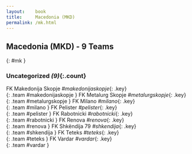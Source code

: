 ```yaml
---
layout:    book
title:     Macedonia (MKD)
permalink: /mk.html
---
```


## Macedonia (MKD) - 9 Teams
{: #mk }





### Uncategorized _(9)_{:.count}

FK Makedonija Skopje _#makedonijaskopje_{: .key} <br>
{: .team #makedonijaskopje }
FK Metalurg Skopje _#metalurgskopje_{: .key} <br>
{: .team #metalurgskopje }
FK Milano _#milano_{: .key} <br>
{: .team #milano }
FK Pelister _#pelister_{: .key} <br>
{: .team #pelister }
FK Rabotnicki _#rabotnicki_{: .key} <br>
{: .team #rabotnicki }
FK Renova _#renova_{: .key} <br>
{: .team #renova }
FK Shkëndija 79 _#shkendija_{: .key} <br>
{: .team #shkendija }
FK Teteks _#teteks_{: .key} <br>
{: .team #teteks }
FK Vardar _#vardar_{: .key} <br>
{: .team #vardar }


 
